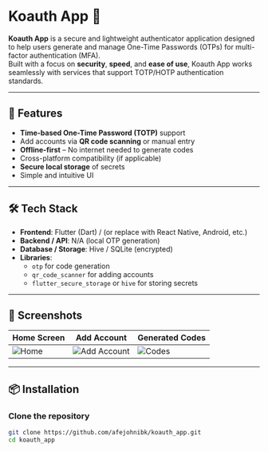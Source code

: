 # Koauth App 🔐

**Koauth App** is a secure and lightweight authenticator application designed to help users generate and manage One-Time Passwords (OTPs) for multi-factor authentication (MFA).  
Built with a focus on **security**, **speed**, and **ease of use**, Koauth App works seamlessly with services that support TOTP/HOTP authentication standards.

---

## 🚀 Features

- **Time-based One-Time Password (TOTP)** support  
- Add accounts via **QR code scanning** or manual entry  
- **Offline-first** – No internet needed to generate codes  
- Cross-platform compatibility (if applicable)  
- **Secure local storage** of secrets  
- Simple and intuitive UI  

---

## 🛠️ Tech Stack

- **Frontend**: Flutter (Dart) / (or replace with React Native, Android, etc.)  
- **Backend / API**: N/A (local OTP generation)  
- **Database / Storage**: Hive / SQLite (encrypted)  
- **Libraries**:  
  - `otp` for code generation  
  - `qr_code_scanner` for adding accounts  
  - `flutter_secure_storage` or `hive` for storing secrets  

---

## 📸 Screenshots

| Home Screen | Add Account | Generated Codes |
|-------------|-------------|-----------------|
| ![Home](docs/screenshots/home.png) | ![Add Account](docs/screenshots/add.png) | ![Codes](docs/screenshots/codes.png) |

---

## 📦 Installation

### Clone the repository
```bash
git clone https://github.com/afejohnibk/koauth_app.git
cd koauth_app
